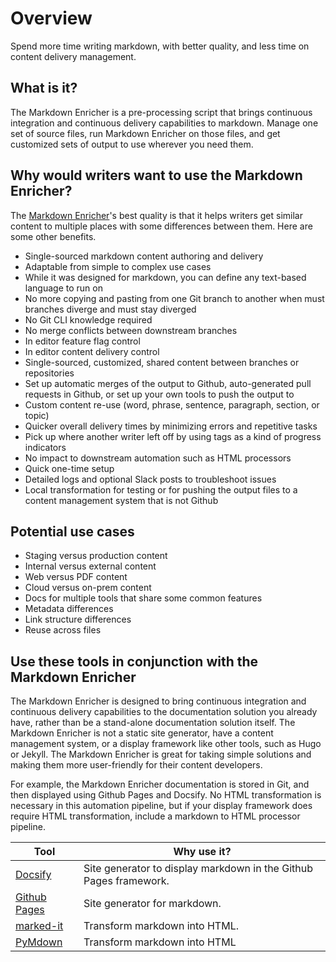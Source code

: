 <!--
# Copyright 2022, 2023 IBM Inc. All rights reserved
# SPDX-License-Identifier: Apache2.0
# Last updated: 2023-02-01
-->

# Overview

Spend more time writing markdown, with better quality, and less time on content delivery management. 

## What is it?
The Markdown Enricher is a pre-processing script that brings continuous integration and continuous delivery capabilities to markdown. Manage one set of source files, run Markdown Enricher on those files, and get customized sets of output to use wherever you need them.

## Why would writers want to use the Markdown Enricher?
The [Markdown Enricher](https://github.com/IBM/md-enricher-for-cicd)'s best quality is that it helps writers get similar content to multiple places with some differences between them. Here are some other benefits.

* Single-sourced markdown content authoring and delivery
* Adaptable from simple to complex use cases
* While it was designed for markdown, you can define any text-based language to run on
* No more copying and pasting from one Git branch to another when must branches diverge and must stay diverged
* No Git CLI knowledge required
* No merge conflicts between downstream branches
* In editor feature flag control
* In editor content delivery control
* Single-sourced, customized, shared content between branches or repositories
* Set up automatic merges of the output to Github, auto-generated pull requests in Github, or set up your own tools to push the output to
* Custom content re-use (word, phrase, sentence, paragraph, section, or topic)
* Quicker overall delivery times by minimizing errors and repetitive tasks
* Pick up where another writer left off by using tags as a kind of progress indicators
* No impact to downstream automation such as HTML processors
* Quick one-time setup
* Detailed logs and optional Slack posts to troubleshoot issues
* Local transformation for testing or for pushing the output files to a content management system that is not Github


## Potential use cases

- Staging versus production content
- Internal versus external content
- Web versus PDF content
- Cloud versus on-prem content
- Docs for multiple tools that share some common features
- Metadata differences
- Link structure differences
- Reuse across files


## Use these tools in conjunction with the Markdown Enricher

The Markdown Enricher is designed to bring continuous integration and continuous delivery capabilities to the documentation solution you already have, rather than be a stand-alone documentation solution itself. The Markdown Enricher is not a static site generator, have a content management system, or a display framework like other tools, such as Hugo or Jekyll. The Markdown Enricher is great for taking simple solutions and making them more user-friendly for their content developers.

For example, the Markdown Enricher documentation is stored in Git, and then displayed using Github Pages and Docsify. No HTML transformation is necessary in this automation pipeline, but if your display framework does require HTML transformation, include a markdown to HTML processor pipeline.

|Tool|Why use it?|
|--|--|
|[Docsify](https://docsify.js.org/#/?id=docsify)|Site generator to display markdown in the Github Pages framework.|
|[Github Pages](https://pages.github.com/)|Site generator for markdown. |
|[marked-it](https://ibm.github.io/marked-it)|Transform markdown into HTML.|
|[PyMdown](https://facelessuser.github.io/PyMdown/)|Transform markdown into HTML|


